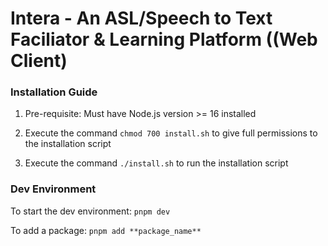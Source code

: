 # Intera - An ASL/Speech to Text Faciliator & Learning Platform ((Web Client)

### Installation Guide

1. Pre-requisite: Must have Node.js version >= 16 installed

2. Execute the command `chmod 700 install.sh` to give full permissions to the installation script

3. Execute the command `./install.sh` to run the installation script

### Dev Environment

To start the dev environment: `pnpm dev`

To add a package: `pnpm add **package_name**`
